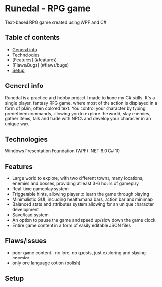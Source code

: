 # Runedal - RPG game
Text-based RPG game created using WPF and C#

## Table of contents
* [General info](#general-info)
* [Technologies](#technologies)
* [Features] (#features)
* [Flaws/Bugs] (#flaws/bugs)
* [Setup](#setup)

## General info
Runedal is a practice and hobby project I made to hone my C# skills. 
It's a single player, fantasy RPG game, where most of the action
is displayed in a form of plain, often colored text. You control your
character by typing predefined commands, allowing you to 
explore the world, slay enemies, gather items, talk
and trade with NPCs and develop your character in an unique way.

## Technologies
Windows Presentation Foundation (WPF)
.NET 6.0
C# 10

## Features
- Large world to explore, with two different towns, many locations, enemies
and bosses, providing at least 3-6 hours of gameplay
- Real-time gameplay system
- Triggerable hints, allowing player to learn the game through playing
- Minimalistic GUI, including health/mana bars, action bar and minimap
- Balanced stats and attributes system allowing for an unique character development
- Save/load system
- An option to pause the game and speed up/slow down the game clock
- Entire game content in a form of easily editable JSON files

## Flaws/Issues
- poor game content - no lore, no quests, just exploring and slaying enemies.
- only one language option (polish)
	
## Setup